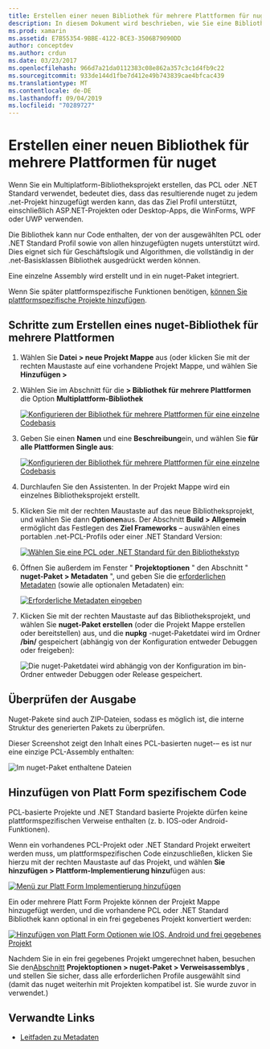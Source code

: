 ```yaml
---
title: Erstellen einer neuen Bibliothek für mehrere Plattformen für nuget
description: In diesem Dokument wird beschrieben, wie Sie eine Bibliothek für mehrere Plattformen für die Verwendung mit nuget erstellen. Dieses Verfahren eignet sich für Geschäftslogik und Algorithmen, die vollständig in der .net-Basisklassen Bibliothek ausgedrückt werden können und daher auf allen Zielplattformen ohne plattformspezifischen Code ausgeführt werden können.
ms.prod: xamarin
ms.assetid: E7B55354-9BBE-4122-BCE3-3506B79090DD
author: conceptdev
ms.author: crdun
ms.date: 03/23/2017
ms.openlocfilehash: 966d7a21da0112383c08e862a357c3c1d4fb9c22
ms.sourcegitcommit: 933de144d1fbe7d412e49b743839cae4bfcac439
ms.translationtype: MT
ms.contentlocale: de-DE
ms.lasthandoff: 09/04/2019
ms.locfileid: "70289727"
---
```

# <a name="creating-a-new-multiplatform-library-for-nuget"></a>Erstellen einer neuen Bibliothek für mehrere Plattformen für nuget

Wenn Sie ein Multiplatform-Bibliotheksprojekt erstellen, das PCL oder .NET Standard verwendet, bedeutet dies, dass das resultierende nuget zu jedem .net-Projekt hinzugefügt werden kann, das das Ziel Profil unterstützt, einschließlich ASP.NET-Projekten oder Desktop-Apps, die WinForms, WPF oder UWP verwenden.

Die Bibliothek kann nur Code enthalten, der von der ausgewählten PCL oder .NET Standard Profil sowie von allen hinzugefügten nugets unterstützt wird.
Dies eignet sich für Geschäftslogik und Algorithmen, die vollständig in der .net-Basisklassen Bibliothek ausgedrückt werden können.

Eine einzelne Assembly wird erstellt und in ein nuget-Paket integriert.

Wenn Sie später plattformspezifische Funktionen benötigen, [können Sie plattformspezifische Projekte hinzufügen](#add-platforms).

## <a name="steps-to-create-a-multiplatform-library-nuget"></a>Schritte zum Erstellen eines nuget-Bibliothek für mehrere Plattformen

1. Wählen Sie **Datei > neue Projekt Mappe** aus (oder klicken Sie mit der rechten Maustaste auf eine vorhandene Projekt Mappe, und wählen Sie **Hinzufügen >**

2. Wählen Sie im Abschnitt für die **> Bibliothek für mehrere Plattformen** die Option **Multiplattform-Bibliothek**

   [![](single-codebase-images/mulitplatform-library-sml.png "Konfigurieren der Bibliothek für mehrere Plattformen für eine einzelne Codebasis")](single-codebase-images/mulitplatform-library.png#lightbox)

3. Geben Sie einen **Namen** und eine **Beschreibung**ein, und wählen Sie **für alle Plattformen Single aus**:

   [![](single-codebase-images/single-configure-sml.png "Konfigurieren der Bibliothek für mehrere Plattformen für eine einzelne Codebasis")](single-codebase-images/single-configure.png#lightbox)

4. Durchlaufen Sie den Assistenten. In der Projekt Mappe wird ein einzelnes Bibliotheksprojekt erstellt.

5. Klicken Sie mit der rechten Maustaste auf das neue Bibliotheksprojekt, und wählen Sie dann **Optionen**aus. Der Abschnitt **Build > Allgemein** ermöglicht das Festlegen des **Ziel Frameworks** – auswählen eines portablen .net-PCL-Profils oder einer .NET Standard Version:

   [![](single-codebase-images/single-choose-type-sml.png "Wählen Sie eine PCL oder .NET Standard für den Bibliothekstyp")](single-codebase-images/single-choose-type.png#lightbox)

6. Öffnen Sie außerdem im Fenster " **Projektoptionen** " den Abschnitt " **nuget-Paket > Metadaten** ", und geben Sie die [erforderlichen Metadaten](~/cross-platform/app-fundamentals/nuget-multiplatform-libraries/metadata.md) (sowie alle optionalen Metadaten) ein:

   [![](single-codebase-images/single-metadata-sml.png "Erforderliche Metadaten eingeben")](single-codebase-images/single-metadata.png#lightbox)

7. Klicken Sie mit der rechten Maustaste auf das Bibliotheksprojekt, und wählen Sie **nuget-Paket erstellen** (oder die Projekt Mappe erstellen oder bereitstellen) aus, und die **nupkg** -nuget-Paketdatei wird im Ordner **/bin/** gespeichert (abhängig von der Konfiguration entweder Debuggen oder freigeben):

   ![](single-codebase-images/create-nuget-package.png "Die nuget-Paketdatei wird abhängig von der Konfiguration im bin-Ordner entweder Debuggen oder Release gespeichert.")


## <a name="verifying-the-output"></a>Überprüfen der Ausgabe

Nuget-Pakete sind auch ZIP-Dateien, sodass es möglich ist, die interne Struktur des generierten Pakets zu überprüfen.

Dieser Screenshot zeigt den Inhalt eines PCL-basierten nuget-– es ist nur eine einzige PCL-Assembly enthalten:

![](single-codebase-images/nuget-output.png "Im nuget-Paket enthaltene Dateien")

<a name="add-platforms" />

## <a name="adding-platform-specific-code"></a>Hinzufügen von Platt Form spezifischem Code

PCL-basierte Projekte und .NET Standard basierte Projekte dürfen keine plattformspezifischen Verweise enthalten (z. b. IOS-oder Android-Funktionen).

Wenn ein vorhandenes PCL-Projekt oder .NET Standard Projekt erweitert werden muss, um plattformspezifischen Code einzuschließen, klicken Sie hierzu mit der rechten Maustaste auf das Projekt, und wählen **Sie hinzufügen > Plattform-Implementierung hinzu**fügen aus:

[![](single-codebase-images/add-later-sml.png "Menü zur Platt Form Implementierung hinzufügen")](single-codebase-images/add-later.png#lightbox)

Ein oder mehrere Platt Form Projekte können der Projekt Mappe hinzugefügt werden, und die vorhandene PCL oder .NET Standard Bibliothek kann optional in ein frei gegebenes Projekt konvertiert werden:

[![](single-codebase-images/add-later-platforms-sml.png "Hinzufügen von Platt Form Optionen wie IOS, Android und frei gegebenes Projekt")](single-codebase-images/add-later-platforms-sml.png#lightbox)

Nachdem Sie in ein frei gegebenes Projekt umgerechnet haben, besuchen Sie den[Abschnitt](~/cross-platform/app-fundamentals/nuget-multiplatform-libraries/platform-specific.md) **Projektoptionen > nuget-Paket > Verweisassemblys**
, und stellen Sie sicher, dass alle erforderlichen Profile ausgewählt sind (damit das nuget weiterhin mit Projekten kompatibel ist. Sie wurde zuvor in verwendet.)


## <a name="related-links"></a>Verwandte Links

- [Leitfaden zu Metadaten](~/cross-platform/app-fundamentals/nuget-multiplatform-libraries/metadata.md)
